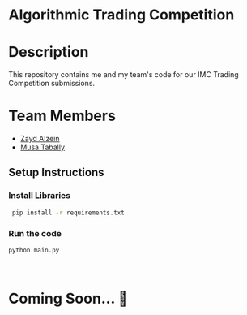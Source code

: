 # Algorithmic Trading Competition

# Description
This repository contains me and my team's code for our IMC Trading Competition submissions. 

# Team Members
- [Zayd Alzein](https://github.com/Zaydo123)
- [Musa Tabally](https://github.com/musatabally)

## Setup Instructions

### Install Libraries
```bash
 pip install -r requirements.txt
```

### Run the code
```bash
python main.py
```

</br>
<h1>Coming Soon... 🤭 </h1>

